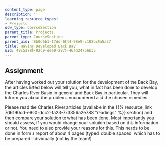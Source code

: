 ```yaml
---
content_type: page
description: ''
learning_resource_types:
- Projects
ocw_type: CourseSection
parent_title: Projects
parent_type: CourseSection
parent_uid: f8b0d6b1-f7dd-6844-98e9-c108bc9a5a37
title: Having Developed Back Bay
uid: 49c52780-92c9-dea9-2875-46ad24756b35
---
```


Assignment
----------

After having worked out your solution for the development of the Back Bay, the articles listed below will tell you, what in fact has been done to develop the Charles River Basin in general and Back Bay in particular. They will inform you about the problems encountered and the chosen remedies.

Please read the Charles River articles (available in the {{% resource_link 7d6190cd-e900-dcc2-fa23-753356a2e788 "readings" %}} section) and then compare your solution to what has been done. Most importantly you should assess, if you would change your solution based on this information or not. You need to also provide your reasons for this. This needs to be done in form a report of about 4 pages (typed, double spaced) which has to be prepared individually (not by the team!)